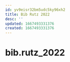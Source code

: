 ```yaml
---
id: yv9eisr32bm5udc5ky96xh2
title: Bib Rutz 2022
desc: ''
updated: 1667493331376
created: 1667493331376
---
```

# bib.rutz_2022


